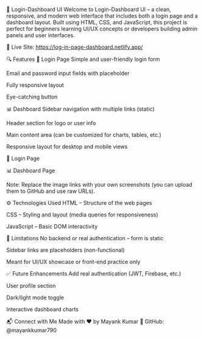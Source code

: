 🔐 Login-Dashboard UI
Welcome to Login-Dashboard UI – a clean, responsive, and modern web interface that includes both a login page and a dashboard layout. Built using HTML, CSS, and JavaScript, this project is perfect for beginners learning UI/UX concepts or developers building admin panels and user interfaces.

🔗 Live Site: https://log-in-page-dashboard.netlify.app/

🔍 Features
🔐 Login Page
Simple and user-friendly login form

Email and password input fields with placeholder

Fully responsive layout

Eye-catching button

📊 Dashboard
Sidebar navigation with multiple links (static)

Header section for logo or user info

Main content area (can be customized for charts, tables, etc.)

Responsive layout for desktop and mobile views

🔐 Login Page

📊 Dashboard Page

Note: Replace the image links with your own screenshots (you can upload them to GitHub and use raw URLs).

⚙️ Technologies Used
HTML – Structure of the web pages

CSS – Styling and layout (media queries for responsiveness)

JavaScript – Basic DOM interactivity

🚫 Limitations
No backend or real authentication – form is static

Sidebar links are placeholders (non-functional)

Meant for UI/UX showcase or front-end practice only

✅ Future Enhancements
Add real authentication (JWT, Firebase, etc.)

User profile section

Dark/light mode toggle

Interactive dashboard charts

📬 Connect with Me
Made with ❤️ by Mayank Kumar
🔗 GitHub: @mayankkumar790
